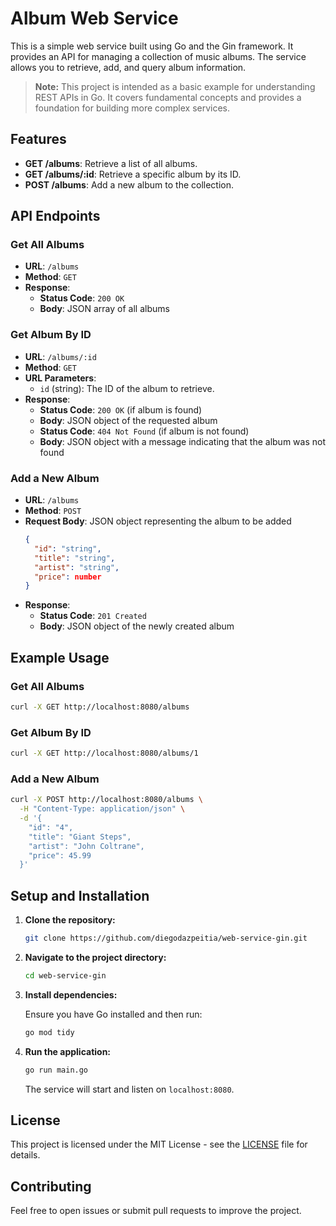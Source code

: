 # Album Web Service

This is a simple web service built using Go and the Gin framework. It provides an API for managing a collection of music albums. The service allows you to retrieve, add, and query album information.

> **Note:** This project is intended as a basic example for understanding REST APIs in Go. It covers fundamental concepts and provides a foundation for building more complex services.

## Features

- **GET /albums**: Retrieve a list of all albums.
- **GET /albums/:id**: Retrieve a specific album by its ID.
- **POST /albums**: Add a new album to the collection.

## API Endpoints

### Get All Albums

- **URL**: `/albums`
- **Method**: `GET`
- **Response**: 
  - **Status Code**: `200 OK`
  - **Body**: JSON array of all albums

### Get Album By ID

- **URL**: `/albums/:id`
- **Method**: `GET`
- **URL Parameters**: 
  - `id` (string): The ID of the album to retrieve.
- **Response**: 
  - **Status Code**: `200 OK` (if album is found)
  - **Body**: JSON object of the requested album
  - **Status Code**: `404 Not Found` (if album is not found)
  - **Body**: JSON object with a message indicating that the album was not found

### Add a New Album

- **URL**: `/albums`
- **Method**: `POST`
- **Request Body**: JSON object representing the album to be added
  ```json
  {
    "id": "string",
    "title": "string",
    "artist": "string",
    "price": number
  }
  ```
- **Response**: 
  - **Status Code**: `201 Created`
  - **Body**: JSON object of the newly created album

## Example Usage

### Get All Albums

```bash
curl -X GET http://localhost:8080/albums
```

### Get Album By ID

```bash
curl -X GET http://localhost:8080/albums/1
```

### Add a New Album

```bash
curl -X POST http://localhost:8080/albums \
  -H "Content-Type: application/json" \
  -d '{
    "id": "4",
    "title": "Giant Steps",
    "artist": "John Coltrane",
    "price": 45.99
  }'
```

## Setup and Installation

1. **Clone the repository:**

   ```bash
   git clone https://github.com/diegodazpeitia/web-service-gin.git
   ```

2. **Navigate to the project directory:**

   ```bash
   cd web-service-gin
   ```

3. **Install dependencies:**

   Ensure you have Go installed and then run:

   ```bash
   go mod tidy
   ```

4. **Run the application:**

   ```bash
   go run main.go
   ```

   The service will start and listen on `localhost:8080`.

## License

This project is licensed under the MIT License - see the [LICENSE](LICENSE) file for details.

## Contributing

Feel free to open issues or submit pull requests to improve the project.

